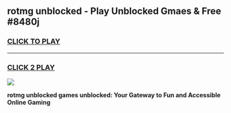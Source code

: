 
## rotmg unblocked - Play Unblocked Gmaes & Free #8480j
<h3>
<a href="https://news.freeplayer.one?title=rotmg_unblocked&ref=24F">CLICK TO PLAY</a></h3>
<hr>

<h3>
<a href="https://news.freeplayer.one?title=rotmg_unblocked&ref=24F">CLICK 2 PLAY</a>
  
</h3>

<a href="https://news.freeplayer.one?title=rotmg_unblocked&ref=24F/"><img src="https://clearcache.store/games.png"></a>


**rotmg unblocked games unblocked: Your Gateway to Fun and Accessible Online Gaming**
